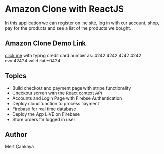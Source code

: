 # Amazon Clone with ReactJS
In this application we can register on the site, log in with our account, shop, pay for the products and see a list of the products we bought.

## Amazon Clone Demo Link
<a href="https://clone-ff34b.firebaseapp.com/">click me</a>   with typing credit card number as: 4242 4242 4242 4242 cvv:42424 valid date:0424


## Topics
+ Build checkout and payment page with stripe functionality
+ Checkout screen with the React context API
+ Accounts and Login Page with Firebse Authentication
+ Deploy cloud function to process payment
+ Firebase for real time database
+ Deploy the App LIVE on Firebase
+ Store orders for logged in user

## Author
Mert Çankaya


